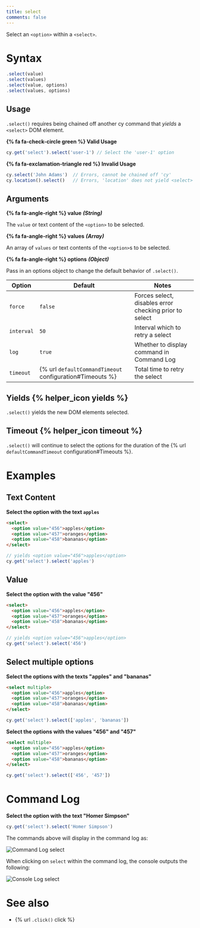 ```yaml
---
title: select
comments: false
---
```


Select an `<option>` within a `<select>`.

# Syntax

```javascript
.select(value)
.select(values)
.select(value, options)
.select(values, options)
```

## Usage

`.select()` requires being chained off another cy command that *yields* a `<select>` DOM element.

**{% fa fa-check-circle green %} Valid Usage**

```javascript
cy.get('select').select('user-1') // Select the 'user-1' option
```

**{% fa fa-exclamation-triangle red %} Invalid Usage**

```javascript
cy.select('John Adams')  // Errors, cannot be chained off 'cy'
cy.location().select()   // Errors, 'location' does not yield <select> element
```

## Arguments

**{% fa fa-angle-right %} value**  ***(String)***

The `value` or text content of the `<option>` to be selected.

**{% fa fa-angle-right %} values**  ***(Array)***

An array of `values` or text contents of the `<option>`s to be selected.

**{% fa fa-angle-right %} options**  ***(Object)***

Pass in an options object to change the default behavior of `.select()`.

Option | Default | Notes
--- | --- | ---
`force` | `false` | Forces select, disables error checking prior to select
`interval` | `50` | Interval which to retry a select
`log` | `true` | Whether to display command in Command Log
`timeout` | {% url `defaultCommandTimeout` configuration#Timeouts %} | Total time to retry the select


## Yields {% helper_icon yields %}

`.select()` yields the new DOM elements selected.

## Timeout {% helper_icon timeout %}

`.select()` will continue to select the options for the duration of the {% url `defaultCommandTimeout` configuration#Timeouts %}.

# Examples

## Text Content

**Select the option with the text `apples`**

```html
<select>
  <option value="456">apples</option>
  <option value="457">oranges</option>
  <option value="458">bananas</option>
</select>
```

```javascript
// yields <option value="456">apples</option>
cy.get('select').select('apples')
```

## Value

**Select the option with the value "456"**

```html
<select>
  <option value="456">apples</option>
  <option value="457">oranges</option>
  <option value="458">bananas</option>
</select>
```

```javascript
// yields <option value="456">apples</option>
cy.get('select').select('456')
```

## Select multiple options

**Select the options with the texts "apples" and "bananas"**

```html
<select multiple>
  <option value="456">apples</option>
  <option value="457">oranges</option>
  <option value="458">bananas</option>
</select>
```

```javascript
cy.get('select').select(['apples', 'bananas'])
```

**Select the options with the values "456" and "457"**

```html
<select multiple>
  <option value="456">apples</option>
  <option value="457">oranges</option>
  <option value="458">bananas</option>
</select>
```

```javascript
cy.get('select').select(['456', '457'])
```

# Command Log

**Select the option with the text "Homer Simpson"**

```javascript
cy.get('select').select('Homer Simpson')
```

The commands above will display in the command log as:

![Command Log select](/img/api/select/select-homer-option-from-browser-dropdown.png)

When clicking on `select` within the command log, the console outputs the following:

![Console Log select](/img/api/select/console-log-for-select-shows-option-and-any-events-caused-from-clicking.png)

# See also

- {% url `.click()` click %}
